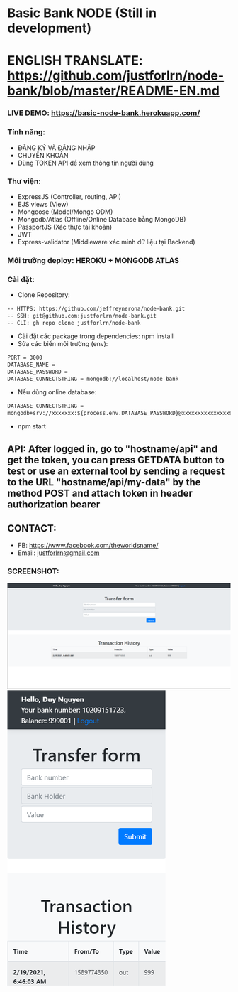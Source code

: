 # Basic Bank NODE (Still in development)
# ENGLISH TRANSLATE: https://github.com/justforlrn/node-bank/blob/master/README-EN.md
### LIVE DEMO: https://basic-node-bank.herokuapp.com/ 
### Tính năng:
- ĐĂNG KÝ VÀ ĐĂNG NHẬP
- CHUYỂN KHOẢN
- Dùng TOKEN API để xem thông tin người dùng
### Thư viện:
- ExpressJS (Controller, routing, API)
- EJS views (View)
- Mongoose (Model/Mongo ODM)
- Mongodb/Atlas (Offline/Online Database bằng MongoDB)
- PassportJS (Xác thực tài khoản)
- JWT
- Express-validator (Middleware xác minh dữ liệu tại Backend)
### Môi trường deploy: HEROKU + MONGODB ATLAS
### Cài đặt:
- Clone Repository:
```
-- HTTPS: https://github.com/jeffreynerona/node-bank.git
-- SSH: git@github.com:justforlrn/node-bank.git
-- CLI: gh repo clone justforlrn/node-bank
```
- Cài đặt các package trong dependencies: npm install
- Sửa các biến môi trường (env): 
```
PORT = 3000
DATABASE_NAME = 
DATABASE_PASSWORD = 
DATABASE_CONNECTSTRING = mongodb://localhost/node-bank
```
- Nếu dùng online database:
```
DATABASE_CONNECTSTRING = mongodb+srv://xxxxxxx:${process.env.DATABASE_PASSWORD}@xxxxxxxxxxxxxxx${process.env.DATABASE_NAME}xxxxxxxxxxxxxxxxxx
```
- npm start

## API: After logged in, go to "hostname/api" and get the token, you can press GETDATA button to test or use an external tool by sending a request to the URL "hostname/api/my-data" by the method POST and attach token in header authorization bearer

## CONTACT:
- FB: https://www.facebook.com/theworldsname/
- Email: justforlrn@gmail.com

### SCREENSHOT:
![PC screenshot](https://raw.githubusercontent.com/justforlrn/node-bank/master/public/images/app-screenshot/PC.png?v=4&s=200)
![Mobile screenshot](https://raw.githubusercontent.com/justforlrn/node-bank/master/public/images/app-screenshot/Mobile.png)
